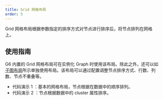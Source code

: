```yaml
---
title: Grid 网格布局
order: 5
---
```


Grid 网格布局根据参数指定的排序方式对节点进行排序后，将节点排列在网格上。

## 使用指南

G6 内置的 Grid 网格布局可在实例化 Graph 时使用该布局。除此之外，还可以如[子图布局](/zh/docs/manual/middle/layout/sub-layout)所示单独使用布局。该布局可以通过配置调整节点排序方式、行数、列数、节点不重叠等。

- 代码演示 1 ：基本的网格布局，节点根据在数据中的顺序排列。
- 代码演示 2 ：节点根据数据中的 cluster 属性排序。

